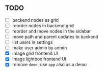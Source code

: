 ## TODO

- [ ] backend nodes as grid
- [ ] reorder nodes in backend grid
- [ ] reorder and move nodes in the sidebar
- [ ] move path and parent updates to backend
- [ ] list users in settings
- [ ] make user admin by admin
- [x] image grid frontend UI
- [x] image lightbox frontend UI
- [x] remove `demo`, use `app` also as a demo
